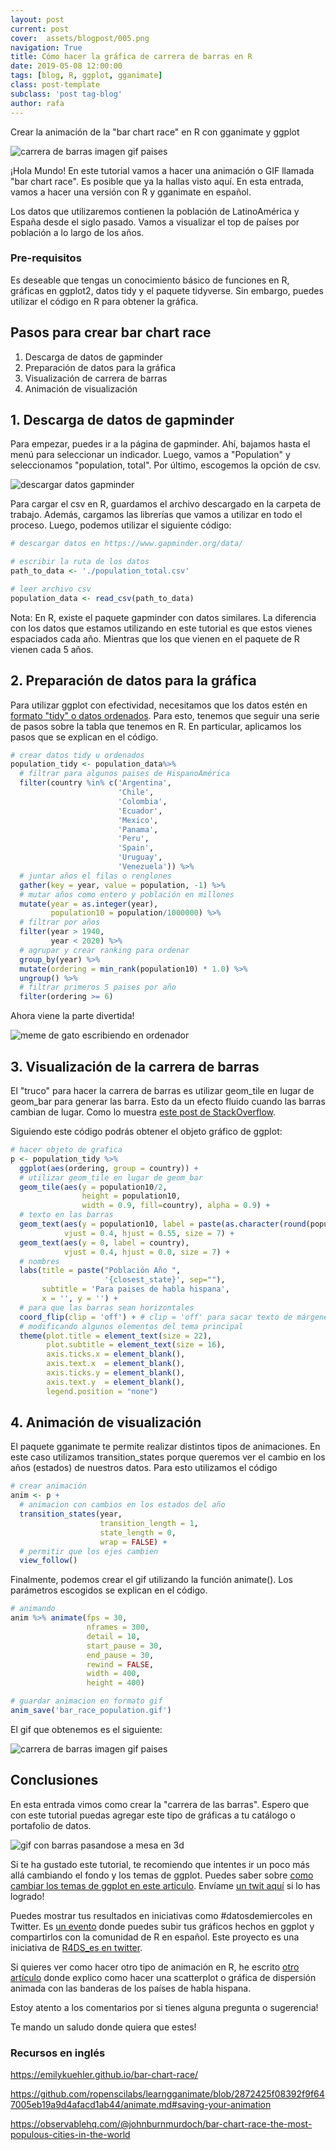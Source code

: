 ```yaml
---
layout: post
current: post
cover:  assets/blogpost/005.png
navigation: True
title: Cómo hacer la gráfica de carrera de barras en R
date: 2019-05-08 12:00:00
tags: [blog, R, ggplot, gganimate]
class: post-template
subclass: 'post tag-blog'
author: rafa
---
```


Crear la animación de la "bar chart race" en R con gganimate y ggplot

![carrera de barras imagen gif paises](../assets/blogposts/005_ejemplo_1.gif)

¡Hola Mundo! En este tutorial vamos a hacer una animación o GIF llamada "bar chart race". Es posible que ya la hallas visto aquí. En esta entrada, vamos a hacer una versión con R y gganimate en español.

Los datos que utilizaremos contienen la población de LatinoAmérica y España desde el siglo pasado. Vamos a visualizar el top de países por población a lo largo de los años.

### Pre-requisitos
Es deseable que tengas un conocimiento básico de funciones en R, gráficas en ggplot2, datos tidy y el paquete tidyverse. Sin embargo, puedes utilizar el código en R para obtener la gráfica.

## Pasos para crear bar chart race
1. Descarga de datos de gapminder
2. Preparación de datos para la gráfica
3. Visualización de carrera de barras
4. Animación de visualización

## 1. Descarga de datos de gapminder

Para empezar, puedes ir a la página de gapminder. Ahí, bajamos hasta el menú para seleccionar un indicador. Luego, vamos a "Population" y seleccionamos "population, total". Por último, escogemos la opción de csv.

![descargar datos gapminder](../assets/blogposts/005_ejemplo_2.png)

Para cargar el csv en R, guardamos el archivo descargado en la carpeta de trabajo. Además, cargamos las librerías que vamos a utilizar en todo el proceso. Luego, podemos utilizar el siguiente código:

```r
# descargar datos en https://www.gapminder.org/data/

# escribir la ruta de los datos
path_to_data <- './population_total.csv'

# leer archivo csv
population_data <- read_csv(path_to_data)
```

Nota: En R, existe el paquete gapminder con datos similares. La diferencia con los datos que estamos utilizando en este tutorial es que estos vienes espaciados cada año. Mientras que los que vienen en el paquete de R vienen cada 5 años.

## 2. Preparación de datos para la gráfica

Para utilizar ggplot con efectividad, necesitamos que los datos estén en [formato "tidy" o datos ordenados](https://es.r4ds.hadley.nz/datos-ordenados.html).
Para esto, tenemos que seguir una serie de pasos sobre la tabla que tenemos en R. En particular, aplicamos los pasos que se explican en el código.

```r
# crear datos tidy u ordenados
population_tidy <- population_data%>%
  # filtrar para algunos paises de HispanoAmérica
  filter(country %in% c('Argentina',
                        'Chile',
                        'Colombia',
                        'Ecuador',
                        'Mexico',
                        'Panama',
                        'Peru',
                        'Spain',
                        'Uruguay',
                        'Venezuela')) %>%
  # juntar años el filas o renglones
  gather(key = year, value = population, -1) %>%
  # mutar años como entero y población en millones
  mutate(year = as.integer(year),
         population10 = population/1000000) %>%
  # filtrar por años
  filter(year > 1940,
         year < 2020) %>%
  # agrupar y crear ranking para ordenar
  group_by(year) %>%
  mutate(ordering = min_rank(population10) * 1.0) %>%
  ungroup() %>%
  # filtrar primeros 5 paises por año
  filter(ordering >= 6)
```

Ahora viene la parte divertida!

![meme de gato escribiendo en ordenador](../assets/blogposts/005_ejemplo_3.png)

## 3. Visualización de la carrera de barras

El "truco" para hacer la carrera de barras es utilizar geom_tile en lugar de geom_bar para generar las barra. Esto da un efecto fluido cuando las barras cambian de lugar. Como lo muestra [este post de StackOverflow](https://stackoverflow.com/questions/52623722/how-does-gganimate-order-an-ordered-bar-time-series/52652394#52652394).

Siguiendo este código podrás obtener el objeto gráfico de ggplot:

```r
# hacer objeto de grafica
p <- population_tidy %>%
  ggplot(aes(ordering, group = country)) +
  # utilizar geom_tile en lugar de geom_bar
  geom_tile(aes(y = population10/2,
                height = population10,
                width = 0.9, fill=country), alpha = 0.9) +
  # texto en las barras
  geom_text(aes(y = population10, label = paste(as.character(round(population10)), 'M')),
            vjust = 0.4, hjust = 0.55, size = 7) +
  geom_text(aes(y = 0, label = country),
            vjust = 0.4, hjust = 0.0, size = 7) +
  # nombres
  labs(title = paste("Población Año ",
                     '{closest_state}', sep=""),
       subtitle = 'Para paises de habla hispana',
       x = '', y = '') +
  # para que las barras sean horizontales
  coord_flip(clip = 'off') + # clip = 'off' para sacar texto de márgenes
  # modificando algunos elementos del tema principal
  theme(plot.title = element_text(size = 22),
        plot.subtitle = element_text(size = 16),
        axis.ticks.x = element_blank(),
        axis.text.x  = element_blank(),
        axis.ticks.y = element_blank(),
        axis.text.y  = element_blank(),
        legend.position = "none")
```

## 4. Animación de visualización

El paquete gganimate te permite realizar distintos tipos de animaciones. En este caso utilizamos transition_states porque queremos ver el cambio en los años (estados) de nuestros datos. Para esto utilizamos el código

```r
# crear animación
anim <- p +
  # animacion con cambios en los estados del año
  transition_states(year,
                    transition_length = 1,
                    state_length = 0,
                    wrap = FALSE) +
  # permitir que los ejes cambien
  view_follow()
```

Finalmente, podemos crear el gif utilizando la función animate(). Los parámetros escogidos se explican en el código.

```r
# animando
anim %>% animate(fps = 30,
                 nframes = 300,
                 detail = 10,
                 start_pause = 30,
                 end_pause = 30,
                 rewind = FALSE,
                 width = 400,
                 height = 400)

# guardar animacion en formato gif
anim_save('bar_race_population.gif')
```

El gif que obtenemos es el siguiente:

![carrera de barras imagen gif paises](../assets/blogposts/005_ejemplo_1.gif)

## Conclusiones

En esta entrada vimos como crear la "carrera de las barras". Espero que con este tutorial puedas agregar este tipo de gráficas a tu catálogo o portafolio de datos.

![gif con barras pasandose a mesa en 3d](../assets/blogposts/005_ejemplo_X.gif)

Si te ha gustado este tutorial, te recomiendo que intentes ir un poco más allá cambiando el fondo y los temas de ggplot. Puedes saber sobre [como cambiar los temas de ggplot en este articulo](https://tacosdedatos.com/ggplot2-mas-bbc-es-igual-a-bbplot). Envíame [un twit aquí](https://twitter.com/gonzalezgouveia) si lo has logrado!

Puedes mostrar tus resultados en iniciativas como #datosdemiercoles en Twitter. Es [un  evento](https://github.com/cienciadedatos/datos-de-miercoles) donde puedes subir tus gráficos hechos en ggplot y compartirlos con la comunidad de R en español. Este proyecto es una iniciativa de [R4DS_es en twitter](https://twitter.com/R4DS_es).

Si quieres ver como hacer otro tipo de animación en R, he escrito [otro artículo](https://medium.com/datos-y-ciencia/c%C3%B3mo-hacer-un-gif-en-r-con-ggplot-gganimate-b68f234436af) donde explico como hacer una scatterplot o gráfica de dispersión animada con las banderas de los países de habla hispana.

Estoy atento a los comentarios por si tienes alguna pregunta o sugerencia!

Te mando un saludo donde quiera que estes!

### Recursos en inglés

https://emilykuehler.github.io/bar-chart-race/

https://github.com/ropenscilabs/learngganimate/blob/2872425f08392f9f647005eb19a9d4afacd1ab44/animate.md#saving-your-animation

https://observablehq.com/@johnburnmurdoch/bar-chart-race-the-most-populous-cities-in-the-world






